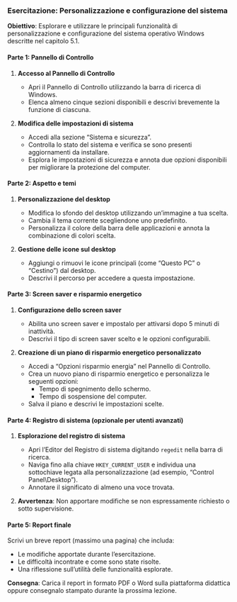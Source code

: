 ### Esercitazione: Personalizzazione e configurazione del sistema

**Obiettivo**: Esplorare e utilizzare le principali funzionalità di personalizzazione e configurazione del sistema operativo Windows descritte nel capitolo 5.1.

#### Parte 1: Pannello di Controllo
1. **Accesso al Pannello di Controllo**
   - Apri il Pannello di Controllo utilizzando la barra di ricerca di Windows.
   - Elenca almeno cinque sezioni disponibili e descrivi brevemente la funzione di ciascuna.

2. **Modifica delle impostazioni di sistema**
   - Accedi alla sezione “Sistema e sicurezza”.
   - Controlla lo stato del sistema e verifica se sono presenti aggiornamenti da installare.
   - Esplora le impostazioni di sicurezza e annota due opzioni disponibili per migliorare la protezione del computer.

#### Parte 2: Aspetto e temi
1. **Personalizzazione del desktop**
   - Modifica lo sfondo del desktop utilizzando un’immagine a tua scelta.
   - Cambia il tema corrente scegliendone uno predefinito.
   - Personalizza il colore della barra delle applicazioni e annota la combinazione di colori scelta.

2. **Gestione delle icone sul desktop**
   - Aggiungi o rimuovi le icone principali (come “Questo PC” o “Cestino”) dal desktop.
   - Descrivi il percorso per accedere a questa impostazione.

#### Parte 3: Screen saver e risparmio energetico
1. **Configurazione dello screen saver**
   - Abilita uno screen saver e impostalo per attivarsi dopo 5 minuti di inattività.
   - Descrivi il tipo di screen saver scelto e le opzioni configurabili.

2. **Creazione di un piano di risparmio energetico personalizzato**
   - Accedi a “Opzioni risparmio energia” nel Pannello di Controllo.
   - Crea un nuovo piano di risparmio energetico e personalizza le seguenti opzioni:
     - Tempo di spegnimento dello schermo.
     - Tempo di sospensione del computer.
   - Salva il piano e descrivi le impostazioni scelte.

#### Parte 4: Registro di sistema (opzionale per utenti avanzati)
1. **Esplorazione del registro di sistema**
   - Apri l’Editor del Registro di sistema digitando `regedit` nella barra di ricerca.
   - Naviga fino alla chiave `HKEY_CURRENT_USER` e individua una sottochiave legata alla personalizzazione (ad esempio, “Control Panel\Desktop”).
   - Annotare il significato di almeno una voce trovata.

2. **Avvertenza**: Non apportare modifiche se non espressamente richiesto o sotto supervisione.

#### Parte 5: Report finale
Scrivi un breve report (massimo una pagina) che includa:
- Le modifiche apportate durante l’esercitazione.
- Le difficoltà incontrate e come sono state risolte.
- Una riflessione sull’utilità delle funzionalità esplorate.

**Consegna**: Carica il report in formato PDF o Word sulla piattaforma didattica oppure consegnalo stampato durante la prossima lezione.

